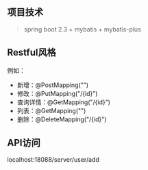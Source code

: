 ## 项目技术
> 
> spring boot 2.3 +  mybatis + mybatis-plus


## Restful风格
例如：
- 新增：@PostMapping("")
- 修改：@PutMapping("/{id}")
- 查询详情：@GetMapping("/{id}")
- 列表：@GetMapping("")
- 删除：@DeleteMapping("/{id}")

## API访问
localhost:18088/server/user/add